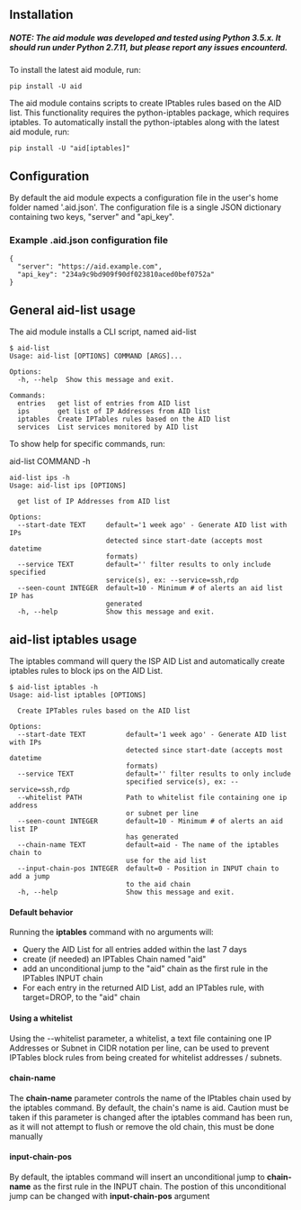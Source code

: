 

## Installation

##### NOTE: The aid module was developed and tested using Python 3.5.x.  It should run under Python 2.7.11, but please report any issues encounterd.

To install the latest aid module, run:

    pip install -U aid

The aid module contains scripts to create IPtables rules based on the AID list.  This functionality requires the python-iptables package, which requires iptables.  To automatically install the python-iptables along with the latest aid module, run:  

    pip install -U "aid[iptables]"

## Configuration

By default the aid module expects a configuration file in the user's home folder named '.aid.json'.  The configuration file is a single JSON dictionary containing two keys, "server" and "api_key".  

### Example .aid.json configuration file


    {
      "server": "https://aid.example.com",
      "api_key": "234a9c9bd909f90df023810aced0bef0752a"
    }



## General aid-list usage

The aid module installs a CLI script, named aid-list

    $ aid-list
    Usage: aid-list [OPTIONS] COMMAND [ARGS]...

    Options:
      -h, --help  Show this message and exit.

    Commands:
      entries   get list of entries from AID list
      ips       get list of IP Addresses from AID list
      iptables  Create IPTables rules based on the AID list
      services  List services monitored by AID list
 
 To show help for specific commands, run:
  
  aid-list COMMAND -h
 
    aid-list ips -h
    Usage: aid-list ips [OPTIONS]

      get list of IP Addresses from AID list

    Options:
      --start-date TEXT     default='1 week ago' - Generate AID list with IPs
                            detected since start-date (accepts most datetime
                            formats)
      --service TEXT        default='' filter results to only include specified
                            service(s), ex: --service=ssh,rdp
      --seen-count INTEGER  default=10 - Minimum # of alerts an aid list IP has
                            generated
      -h, --help            Show this message and exit.
      
 
## aid-list iptables usage
 
The iptables command will query the ISP AID List and automatically create iptables rules to block ips on the AID List.
 
    $ aid-list iptables -h
    Usage: aid-list iptables [OPTIONS]

      Create IPTables rules based on the AID list

    Options:
      --start-date TEXT          default='1 week ago' - Generate AID list with IPs
                                 detected since start-date (accepts most datetime
                                 formats)
      --service TEXT             default='' filter results to only include
                                 specified service(s), ex: --service=ssh,rdp
      --whitelist PATH           Path to whitelist file containing one ip address
                                 or subnet per line
      --seen-count INTEGER       default=10 - Minimum # of alerts an aid list IP
                                 has generated
      --chain-name TEXT          default=aid - The name of the iptables chain to
                                 use for the aid list
      --input-chain-pos INTEGER  default=0 - Position in INPUT chain to add a jump
                                 to the aid chain
      -h, --help                 Show this message and exit.
      
#### Default behavior
Running the **iptables** command with no arguments will:

- Query the AID List for all entries added within the last 7 days
- create (if needed) an IPTables Chain named "aid"
- add an unconditional jump to the "aid" chain as the first rule in the IPTables INPUT chain
- For each entry in the returned AID List, add an IPTables rule, with target=DROP, to the "aid" chain

#### Using a whitelist

Using the --whitelist parameter, a whitelist, a text file containing one IP Addresses or Subnet in CIDR notation per line, can be used to prevent IPTables block rules from being created for whitelist addresses / subnets.

#### chain-name

The **chain-name** parameter controls the name of the IPtables chain used by the iptables command.  By default, the chain's name is aid.  Caution must be taken if this parameter is changed after the iptables command has been run, as it will not attempt to flush or remove the old chain, this must be done manually

#### input-chain-pos 

By default, the iptables command will insert an unconditional jump to **chain-name** as the first rule in the INPUT chain.  The postion of this unconditional jump can be changed with **input-chain-pos** argument
